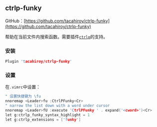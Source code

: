 ## ctrlp-funky

GitHub：[https://github.com/tacahiroy/ctrlp-funky](https://github.com/tacahiroy/ctrlp-funky)

帮助在当前文件内搜索函数。需要插件[`ctrlp`](https://github.com/vitahlin/Vim/tree/master/ctrlp)的支持。

### 安装

```c
Plugin 'tacahiroy/ctrlp-funky'
```

### 设置

在`.vimrc`中设置：

```c
" 设置快捷键为 \fu
nnoremap <Leader>fu :CtrlPFunky<Cr>
" narrow the list down with a word under cursor
nnoremap <Leader>fU :execute 'CtrlPFunky ' . expand('<cword>')<Cr>
let g:ctrlp_funky_syntax_highlight = 1
let g:ctrlp_extensions = ['funky']
```